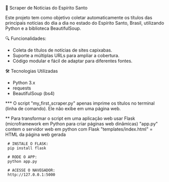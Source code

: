 📰 Scraper de Notícias do Espírito Santo

Este projeto tem como objetivo coletar automaticamente os títulos das principais notícias do dia a dia no estado do Espírito Santo, Brasil, utilizando Python e a biblioteca BeautifulSoup.

🔍 Funcionalidades:

  * Coleta de títulos de notícias de sites capixabas.
  * Suporte a múltiplas URLs para ampliar a cobertura.
  * Código modular e fácil de adaptar para diferentes fontes.

🛠️ Tecnologias Utilizadas

   * Python 3.x
   * requests
   * BeautifulSoup (bs4)

   
   
  *** O script "my_first_scraper.py" apenas imprime os títulos no terminal (linha de comando). Ele não exibe em uma página web.
  
   ** Para transformar o script em uma aplicação web usar Flask (microframework em Python para criar páginas web dinâmicas)
      "app.py" contem o servidor web em python com Flask
      "templates/index.html" = HTML da página web gerada

     # INSTALE O FLASK:
     pip install flask

     # RODE O APP:
     python app.py

     # ACESSE O NAVEGADOR:
     http://127.0.0.1:5000
   
 
